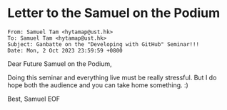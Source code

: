 # Letter to the Samuel on the Podium
```
From: Samuel Tam <hytamap@ust.hk>
To: Samuel Tam <hytamap@ust.hk>
Subject: Ganbatte on the "Developing with GitHub" Seminar!!!
Date: Mon, 2 Oct 2023 23:59:59 +0800
```

Dear Future Samuel on the Podium,

Doing this seminar and everything live must be really stressful.
But I do hope both the audience and you can take home something. :)

Best,
Samuel
EOF
